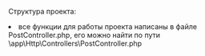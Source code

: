 Структура проекта:
<li>все функции для работы проекта написаны в файле PostController.php, его можно найти по пути \app\Http\Controllers\PostController.php</>
